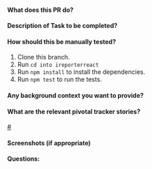 #### What does this PR do?

#### Description of Task to be completed?

#### How should this be manually tested?

1. Clone this branch.
2. Run `cd into ireporterreact`
3. Run `npm install` to install the dependencies.
4. Run `npm test` to run the tests.

#### Any background context you want to provide?

#### What are the relevant pivotal tracker stories?

[#<id>](https://pivotaltracker.com/story/show/<id>)

#### Screenshots (if appropriate)

#### Questions:
